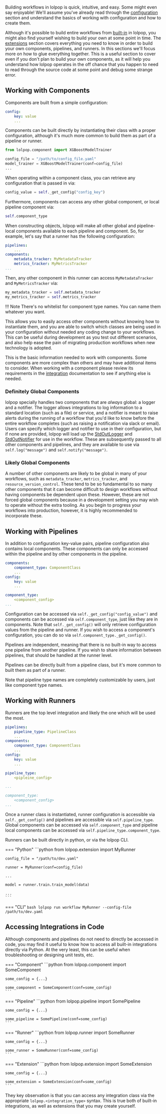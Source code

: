 
Building workflows in lolpop is quick, intuitive, and easy. Some might even say enjoyable! We'll assume you've already read through the [configuration](configuration.md) section and understand the basics of working with configuration and how to create them. 

Although it's possible to build entire workflows from [built-in](integrations.md) in lolpop, you might also find yourself wishing to build your own at some point in time. The [extensions](extensions.md) section covers everything you need to know in order to build your own components, pipelines, and runners. In this sections we'll focus more on how to glue everything together. This is a useful section to cover even if you don't plan to build your own components, as it will help you understand how lolpop operates in the off chance that you happen to need to read through the source code at some point and debug some strange error. 


## Working with Components

Components are built from a simple configuration: 

```yaml title="Reference component configuration"
config: 
    key: value
    ... 
```
 
Components can be built directly by instantiating their class with a proper configuration, although it's much more common to build them as part of a pipeline or runner.

```python
from lolpop.component import XGBoostModelTrainer

config_file = "/path/to/config_file.yaml" 
model_trainer = XGBoostModelTrainer(conf=config_file)
... 
```

When operating within a component class, you can retrieve any configuration that is passed in via: 

```python
config_value = self._get_config("config_key")
```

Furthermore, components can access any other global component, or local pipeline component via: 

```python
self.component_type
```

When constructing objects, lolpop will make all other global and pipeline-local components available to each pipeline and component. So, for example, let's say that a runner has the following configuration: 

```yaml
pipelines: 
    ...
components: 
    metadata_tracker: MyMetadataTracker
    metrics_tracker: MyMetricsTracker
...
```

Then, any other component in this runner can access `MyMetadataTracker` and `MyMetricsTracker` via: 

```python
my_metadata_tracker = self.metadata_tracker
my_metrics_tracker = self.metrics_tracker
```
!!! Note 
    There's no whitelist for component type names. You can name them whatever you want. 

This allows you to easily access other components without knowing how to instantiate them, and you are able to switch which classes are being used in your configuration without needed any coding change to your workflows. This can be useful during development as you test out different scenarios, and also help ease the pain of migrating production workflows when new technology is adopted.  

This is the basic information needed to work with components. Some components are more complex than others and may have additional items to consider. When working with a component please review its requirements in the [integration](integrations.md) documentation to see if anything else is needed. 

### Definitely Global Components 

lolpop specially handles two components that are *always* global: a logger and a notifier. The logger allows integrations to log information to a standard location (such as a file) or service, and a notifier is meant to raise alerts during the running of a workflow that you'd like to know before the entire workflow completes (such as raising a notification via slack or email). Users can specify which logger and notifier to use in their configuration, but if none are provided, lolpop will load up the [StdOutLogger](stdout_logger.md) and [StdOutNotifier](stdout_notifier.md) for use in the workflow. These are subsequently passed to all other components and pipelines, and they are available to use via `self.log("message")` and `self.notify("message")`. 

### Likely Global Components 
A number of other components are likely to be global in many of your workflows, such as `metadata_tracker`, `metrics_tracker`, and `resource_version_control`. These tend to be so fundamental to so many other components that it can become difficult to design workflows without having components be dependent upon these. However, these are not forced global components because in a development setting you may wish to operate without the extra tooling. As you begin to progress your workflows into production, however, it is highly recommended to incorporate these. 

## Working with Pipelines 

In addition to configuration key-value pairs, pipeline configuration also contains local components. These components can only be accessed within the pipeline and by other components in the pipeline. 

```yaml title="Reference pipeline configuration" 
components: 
    component_type: ComponentClass
    ...
config: 
    key: value
    ... 

component_type: 
    <component_config>
...
```

Configuration can be accessed via `self._get_config("config_value")` and components can be accessed via `self.component_type`, just like they are in components. Note that `self._get_config()` will only retrieve configuration values from the pipeline and runner. If you wish to access a component's configuration, you can do so via `self.component_type._get_config()`.

Pipelines are independent, meaning that there is no built-in way to access one pipeline from another pipeline. If you wish to share information between pipelines, that should be handled at the runner level. 

Pipelines can be directly built from a pipeline class, but it's more common to built them as part of a runner. 

Note that pipeline type names are completely customizable by users, just like component type names. 

## Working with Runners 

Runners are the top level integration and likely the one which will be used the most. 

```yaml title="Reference runner configuration"
pipelines: 
    pipeline_type: PipelineClass
    ... 
components: 
    component_type: ComponentClass
    ...
config: 
    key: value
    ... 

pipeline_type: 
    <pipleine_config>

...

component_type: 
    <component_config>
...
```

Once a runner class is instantiated, runner configuration is accessible via `self._get_config()` and pipelines are accessible via `self.pipeline_type`. Global components can be accessed via `self.component_type` and pipeline local components can be accessed via `self.pipeline_type.component_type`. 

Runners can be built directly in python, or via the lolpop CLI. 

=== "Python"
    ```python 
    from lolpop.extension import MyRunner

    config_file = "/path/to/dev.yaml"

    runner = MyRunner(conf=config_file)

    ...

    model = runner.train.train_model(data)

    ... 
    ``` 

=== "CLI"
    ```bash
    lolpop run workflow MyRunner --config-file /path/to/dev.yaml
    ```


## Accessing Integrations in Code 

Although components and pipelines do not need to directly be accessed in code, you may find it useful to know how to access all built-in integrations directly via Python. At the very least, this can be useful when troubleshooting or designing unit tests, etc. 

=== "Component" 
    ```python
    from lolpop.component import SomeComponent

    some_config = {...}

    some_component = SomeComponent(conf=some_config)
    ```
=== "Pipeline" 
    ```python
    from lolpop.pipeline import SomePipeline

    some_config = {...}

    some_pipeline = SomePipeline(conf=some_config)
    ```
=== "Runner" 
    ```python
    from lolpop.runner import SomeRunner

    some_config = {...}

    some_runner = SomeRunner(conf=some_config)
    ```
=== "Extension" 
    ```python
    from lolpop.extension import SomeExtension

    some_config = {...}

    some_extension = SomeExtension(conf=some_config)
    ```

They key observation is that you can access any integration class via the appropriate `lolpop.<integration_type>` syntax. This is true both of built-in integrations, as well as extensions that you may create yourself. 

